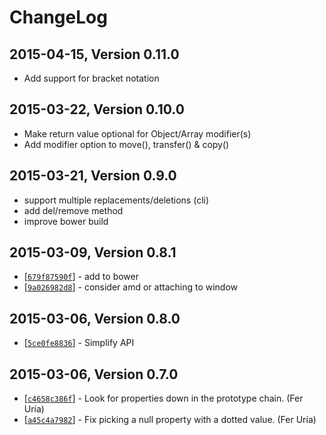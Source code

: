 # ChangeLog

## 2015-04-15, Version 0.11.0
* Add support for bracket notation

## 2015-03-22, Version 0.10.0
* Make return value optional for Object/Array modifier(s)
* Add modifier option to move(), transfer() & copy()

## 2015-03-21, Version 0.9.0
* support multiple replacements/deletions (cli)
* add del/remove method
* improve bower build

## 2015-03-09, Version 0.8.1

* [[`679f87590f`](https://github.com/rhalff/dot-object/commit/679f87590f)] - add to bower
* [[`9a026982d8`](https://github.com/rhalff/dot-object/commit/9a026982d8)] - consider amd or attaching to window

## 2015-03-06, Version 0.8.0

* [[`5ce0fe8836`](https://github.com/rhalff/dot-object/commit/5ce0fe8836)] - Simplify API

## 2015-03-06, Version 0.7.0

* [[`c4658c386f`](https://github.com/rhalff/dot-object/commit/c4658c386f)] - Look for properties down in the prototype chain. (Fer Uría)
* [[`a45c4a7982`](https://github.com/rhalff/dot-object/commit/a45c4a7982)] - Fix picking a null property with a dotted value. (Fer Uría)
